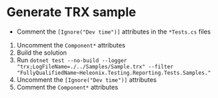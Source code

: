 ﻿# Generate TRX sample

+ Comment the `[Ignore("Dev time")]` attributes in the `*Tests.cs` files
1. Uncomment the `Component*` attributes
1. Build the solution
1. Run `dotnet test --no-build --logger "trx;LogFileName=./../Samples/Sample.trx" --filter "FullyQualifiedName~Heleonix.Testing.Reporting.Tests.Samples."`
1. Uncomment the `[Ignore("Dev time")]` attributes
1. Comment the `Component*` attributes